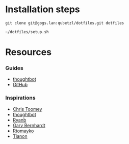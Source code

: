# Installation steps

`git clone git@gogs.lan:qubetzl/dotfiles.git dotfiles`

`~/dotfiles/setup.sh`

# Resources
### Guides
- [thoughtbot](https://thoughtbot.com/upcase/videos/intro-to-dotfiles)
- [GitHub](https://dotfiles.github.io/)

### Inspirations
- [Chris Toomey](https://github.com/christoomey/dotfiles)
- [thoughtbot](https://github.com/thoughtbot/dotfiles)
- [Ryanb](https://github.com/ryanb/dotfiles)
- [Gary Bernhardt](https://github.com/garybernhardt/dotfiles)
- [Rtomayko](https://github.com/rtomayko/dotfiles)
- [Tianon](https://github.com/tianon/home)

